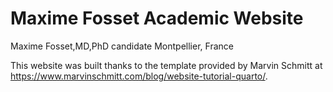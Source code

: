 # Maxime Fosset Academic Website

Maxime Fosset,MD,PhD candidate
Montpellier, France

This website was built thanks to the template provided by Marvin Schmitt at <https://www.marvinschmitt.com/blog/website-tutorial-quarto/>.
